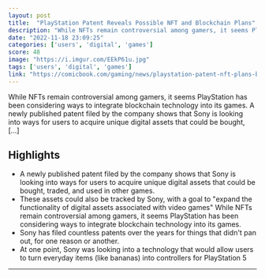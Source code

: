 ```yaml
---
layout: post
title:  "PlayStation Patent Reveals Possible NFT and Blockchain Plans"
description: "While NFTs remain controversial among gamers, it seems PlayStation has been considering ways to integrate blockchain technology into its games. A newly published patent filed by the company shows that Sony is looking into ways for users to acquire unique digital assets that could be bought, [...]"
date: "2022-11-18 23:09:25"
categories: ['users', 'digital', 'games']
score: 48
image: "https://i.imgur.com/EEkP61u.jpg"
tags: ['users', 'digital', 'games']
link: "https://comicbook.com/gaming/news/playstation-patent-nft-plans-blockchain-ps4-ps5/"
---
```


While NFTs remain controversial among gamers, it seems PlayStation has been considering ways to integrate blockchain technology into its games. A newly published patent filed by the company shows that Sony is looking into ways for users to acquire unique digital assets that could be bought, [...]

## Highlights

- A newly published patent filed by the company shows that Sony is looking into ways for users to acquire unique digital assets that could be bought, traded, and used in other games.
- These assets could also be tracked by Sony, with a goal to "expand the functionality of digital assets associated with video games" While NFTs remain controversial among gamers, it seems PlayStation has been considering ways to integrate blockchain technology into its games.
- Sony has filed countless patents over the years for things that didn't pan out, for one reason or another.
- At one point, Sony was looking into a technology that would allow users to turn everyday items (like bananas) into controllers for PlayStation 5

---
